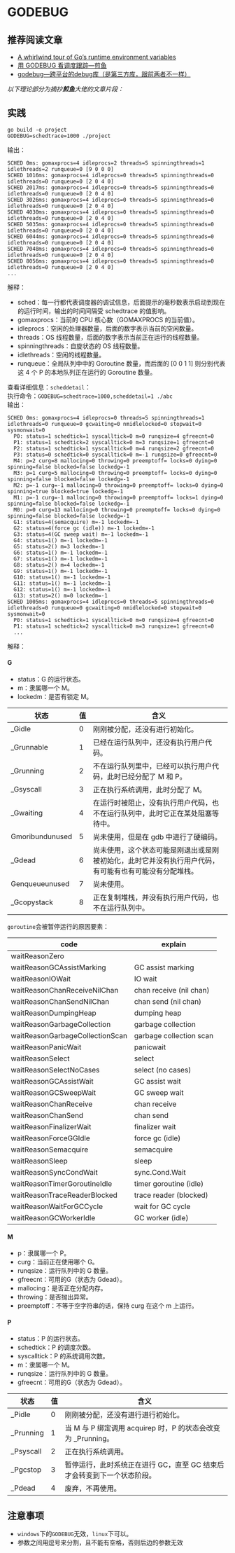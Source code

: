 # GODEBUG

## **推荐阅读文章**
- [A whirlwind tour of Go’s runtime environment variables](https://dave.cheney.net/tag/godebug)
- [用 GODEBUG 看调度跟踪—煎鱼](https://mp.weixin.qq.com/s?__biz=MzU3Mzk5OTk1OQ==&mid=2247483675&idx=1&sn=012214890450d9f4196a160a34ee65af&chksm=fd385f23ca4fd635a5c4962b401fe583ab9abd9b333cc037ad5af35d09e3b011df323b1bd928&mpshare=1&scene=1&srcid=&sharer_sharetime=1566130293312&sharer_shareid=d4327b643a49d77dba82ac9630233b4f&key=e569ae84dd481d07aab30825f6127925297c6c3d30bc10f4623f376377ca179a9ac3af77f174c95d5f3b9c23cbe2e777c39b595fd225075bd731e145a9164b9d977c74b3e80b139f4380c7d5bbc68514&ascene=14&uin=MjEwMjA3MTA2NQ%3D%3D&devicetype=Windows+10&version=62060834&lang=zh_CN&pass_ticket=Zye%2B3E7Q9fZFmCh9kIJ4J7Oz0bXfbT%2FbLKuidX%2F5PBYhnMeE%2BqYJ1whbN6jm%2Flu3)
- [godebug—跨平台的debug库（是第三方库，跟前两者不一样）](https://github.com/mailgun/godebug)

*以下理论部分为摘抄**煎鱼**大佬的文章片段：*

## **实践**
```
go build -o project
GODEBUG=schedtrace=1000 ./project
```
输出：
```
SCHED 0ms: gomaxprocs=4 idleprocs=2 threads=5 spinningthreads=1 idlethreads=2 runqueue=0 [9 0 0 0]
SCHED 1016ms: gomaxprocs=4 idleprocs=0 threads=5 spinningthreads=0 idlethreads=0 runqueue=0 [2 0 4 0]
SCHED 2017ms: gomaxprocs=4 idleprocs=0 threads=5 spinningthreads=0 idlethreads=0 runqueue=0 [2 0 4 0]
SCHED 3026ms: gomaxprocs=4 idleprocs=0 threads=5 spinningthreads=0 idlethreads=0 runqueue=0 [2 0 4 0]
SCHED 4030ms: gomaxprocs=4 idleprocs=0 threads=5 spinningthreads=0 idlethreads=0 runqueue=0 [2 0 4 0]
SCHED 5035ms: gomaxprocs=4 idleprocs=0 threads=5 spinningthreads=0 idlethreads=0 runqueue=0 [2 0 4 0]
SCHED 6044ms: gomaxprocs=4 idleprocs=0 threads=5 spinningthreads=0 idlethreads=0 runqueue=0 [2 0 4 0]
SCHED 7048ms: gomaxprocs=4 idleprocs=0 threads=5 spinningthreads=0 idlethreads=0 runqueue=0 [2 0 4 0]
SCHED 8056ms: gomaxprocs=4 idleprocs=0 threads=5 spinningthreads=0 idlethreads=0 runqueue=0 [2 0 4 0]
...
```
解释：
- sched：每一行都代表调度器的调试信息，后面提示的毫秒数表示启动到现在的运行时间，输出的时间间隔受 schedtrace 的值影响。
- gomaxprocs：当前的 CPU 核心数（GOMAXPROCS 的当前值）。
- idleprocs：空闲的处理器数量，后面的数字表示当前的空闲数量。
- threads：OS 线程数量，后面的数字表示当前正在运行的线程数量。
- spinningthreads：自旋状态的 OS 线程数量。
- idlethreads：空闲的线程数量。
- runqueue：全局队列中中的 Goroutine 数量，而后面的 [0 0 1 1] 则分别代表这 4 个 P 的本地队列正在运行的 Goroutine 数量。

查看详细信息：`scheddetail`：  
执行命令：`GODEBUG=schedtrace=1000,scheddetail=1 ./abc`  
输出：
```
SCHED 0ms: gomaxprocs=4 idleprocs=0 threads=5 spinningthreads=1 idlethreads=0 runqueue=0 gcwaiting=0 nmidlelocked=0 stopwait=0 sysmonwait=0
  P0: status=1 schedtick=1 syscalltick=0 m=0 runqsize=4 gfreecnt=0
  P1: status=1 schedtick=2 syscalltick=0 m=3 runqsize=1 gfreecnt=0
  P2: status=1 schedtick=1 syscalltick=0 m=4 runqsize=2 gfreecnt=0
  P3: status=0 schedtick=0 syscalltick=0 m=-1 runqsize=0 gfreecnt=0
  M4: p=2 curg=8 mallocing=0 throwing=0 preemptoff= locks=0 dying=0 spinning=false blocked=false lockedg=-1
  M3: p=1 curg=5 mallocing=0 throwing=0 preemptoff= locks=0 dying=0 spinning=false blocked=false lockedg=-1
  M2: p=-1 curg=-1 mallocing=0 throwing=0 preemptoff= locks=0 dying=0 spinning=true blocked=true lockedg=-1
  M1: p=-1 curg=-1 mallocing=0 throwing=0 preemptoff= locks=1 dying=0 spinning=false blocked=false lockedg=-1
  M0: p=0 curg=13 mallocing=0 throwing=0 preemptoff= locks=0 dying=0 spinning=false blocked=false lockedg=-1
  G1: status=4(semacquire) m=-1 lockedm=-1
  G2: status=4(force gc (idle)) m=-1 lockedm=-1
  G3: status=4(GC sweep wait) m=-1 lockedm=-1
  G4: status=1() m=-1 lockedm=-1
  G5: status=2() m=3 lockedm=-1
  G6: status=1() m=-1 lockedm=-1
  G7: status=1() m=-1 lockedm=-1
  G8: status=2() m=4 lockedm=-1
  G9: status=1() m=-1 lockedm=-1
  G10: status=1() m=-1 lockedm=-1
  G11: status=1() m=-1 lockedm=-1
  G12: status=1() m=-1 lockedm=-1
  G13: status=2() m=0 lockedm=-1
SCHED 1005ms: gomaxprocs=4 idleprocs=0 threads=5 spinningthreads=0 idlethreads=0 runqueue=0 gcwaiting=0 nmidlelocked=0 stopwait=0 sysmonwait=0
  P0: status=1 schedtick=1 syscalltick=0 m=0 runqsize=4 gfreecnt=0
  P1: status=1 schedtick=2 syscalltick=0 m=3 runqsize=1 gfreecnt=0
  ...
```
解释：
#### G
- status：G 的运行状态。
- m：隶属哪一个 M。
- lockedm：是否有锁定 M。

状态|值|含义  
---|---|---
_Gidle|0|刚刚被分配，还没有进行初始化。
_Grunnable|1|已经在运行队列中，还没有执行用户代码。
_Grunning|2|不在运行队列里中，已经可以执行用户代码，此时已经分配了 M 和 P。
_Gsyscall|3|正在执行系统调用，此时分配了 M。
_Gwaiting|4|在运行时被阻止，没有执行用户代码，也不在运行队列中，此时它正在某处阻塞等待中。
Gmoribundunused|5|尚未使用，但是在 gdb 中进行了硬编码。
_Gdead|6|尚未使用，这个状态可能是刚退出或是刚被初始化，此时它并没有执行用户代码，有可能有也有可能没有分配堆栈。
Genqueueunused|7|尚未使用。
_Gcopystack|8|正在复制堆栈，并没有执行用户代码，也不在运行队列中。

`goroutine`会被暂停运行的原因要素：

code|explain
---|---
    waitReasonZero| 
    waitReasonGCAssistMarking|GC assist marking
    waitReasonIOWait|IO wait                                  
    waitReasonChanReceiveNilChan|chan receive (nil chan)                      
    waitReasonChanSendNilChan|chan send (nil chan)                         
    waitReasonDumpingHeap|dumping heap                             
    waitReasonGarbageCollection|garbage collection                       
    waitReasonGarbageCollectionScan|garbage collection scan                   
    waitReasonPanicWait|panicwait                               
    waitReasonSelect|select                                  
    waitReasonSelectNoCases|select (no cases)                           
    waitReasonGCAssistWait|GC assist wait                            
    waitReasonGCSweepWait|GC sweep wait                             
    waitReasonChanReceive|chan receive                             
    waitReasonChanSend|chan send                                
    waitReasonFinalizerWait|finalizer wait                           
    waitReasonForceGGIdle|force gc (idle)                             
    waitReasonSemacquire|semacquire                              
    waitReasonSleep|sleep                                   
    waitReasonSyncCondWait|sync.Cond.Wait                            
    waitReasonTimerGoroutineIdle|timer goroutine (idle)                      
    waitReasonTraceReaderBlocked|trace reader (blocked)                      
    waitReasonWaitForGCCycle|wait for GC cycle                          
    waitReasonGCWorkerIdle|GC worker (idle)                            

#### M
- p：隶属哪一个 P。
- curg：当前正在使用哪个 G。
- runqsize：运行队列中的 G 数量。
- gfreecnt：可用的G（状态为 Gdead）。
- mallocing：是否正在分配内存。
- throwing：是否抛出异常。
- preemptoff：不等于空字符串的话，保持 curg 在这个 m 上运行。

#### P
- status：P 的运行状态。
- schedtick：P 的调度次数。
- syscalltick：P 的系统调用次数。
- m：隶属哪一个 M。
- runqsize：运行队列中的 G 数量。
- gfreecnt：可用的G（状态为 Gdead）。

状态|值|含义
---|---|---
_Pidle	|0|	刚刚被分配，还没有进行进行初始化。
_Prunning	|1|	当 M 与 P 绑定调用 acquirep 时，P 的状态会改变为 _Prunning。
_Psyscall	|2|	正在执行系统调用。
_Pgcstop	|3|	暂停运行，此时系统正在进行 GC，直至 GC 结束后才会转变到下一个状态阶段。
_Pdead	|4|	废弃，不再使用。

## **注意事项**
- `windows`下的`GODEBUG`无效，`linux`下可以。
- 参数之间用逗号来分割，且不能有空格，否则后边的参数无效